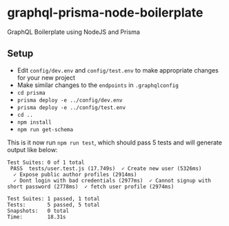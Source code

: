 # graphql-prisma-node-boilerplate
GraphQL Boilerplate using NodeJS and Prisma

## Setup
- Edit `config/dev.env` and `config/test.env` to make appropriate changes for your new project
- Make similar changes to the `endpoints` in `.graphqlconfig`
- `cd prisma`
- `prisma deploy -e ../config/dev.env`
- `prisma deploy -e ../config/test.env`
- `cd ..`
- `npm install`
- `npm run get-schema`

This is it now run `npm run test`, which should pass 5 tests and will generate output like below: 

```
Test Suites: 0 of 1 total
 PASS  tests/user.test.js (17.749s)  ✓ Create new user (5326ms)
  ✓ Expose public author profiles (2914ms)
  ✓ Dont login with bad credentials (2977ms)  ✓ Cannot signup with short password (2778ms)  ✓ fetch user profile (2974ms)

Test Suites: 1 passed, 1 total
Tests:       5 passed, 5 total
Snapshots:   0 total
Time:        18.31s
```
